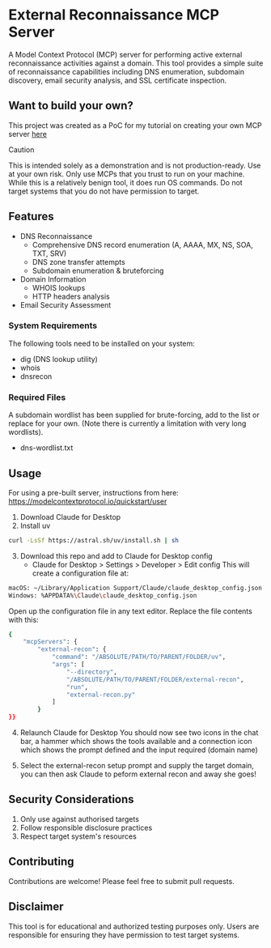 # External Reconnaissance MCP Server

A Model Context Protocol (MCP) server for performing active external reconnaissance activities against a domain. This tool provides a simple suite of reconnaissance capabilities including DNS enumeration, subdomain discovery, email security analysis, and SSL certificate inspection.

## Want to build your own?
This project was created as a PoC for my tutorial on creating your own MCP server [here](link)

> [!CAUTION]
> This is intended solely as a demonstration and is not production-ready. Use at your own risk. Only use MCPs that you trust to run on your machine. While this is a relatively benign tool, it does run OS commands. Do not target systems that you do not have permission to target.

## Features

- DNS Reconnaissance
  - Comprehensive DNS record enumeration (A, AAAA, MX, NS, SOA, TXT, SRV)
  - DNS zone transfer attempts
  - Subdomain enumeration & bruteforcing
- Domain Information
  - WHOIS lookups
  - HTTP headers analysis
- Email Security Assessment

### System Requirements
The following tools need to be installed on your system:
- dig (DNS lookup utility)
- whois
- dnsrecon

### Required Files
A subdomain wordlist has been supplied for brute-forcing, add to the list or replace for your own. (Note there is currently a limitation with very long wordlists).
- dns-wordlist.txt

## Usage
For using a pre-built server, instructions from here: https://modelcontextprotocol.io/quickstart/user

1. Download Claude for Desktop
2. Install uv
```bash
curl -LsSf https://astral.sh/uv/install.sh | sh
```
3. Download this repo and add to Claude for Desktop config
    - Claude for Desktop > Settings > Developer > Edit config
    This will create a configuration file at:
```bash
macOS: ~/Library/Application Support/Claude/claude_desktop_config.json
Windows: %APPDATA%\Claude\claude_desktop_config.json
```
Open up the configuration file in any text editor. Replace the file contents with this:
```bash
{
	"mcpServers": {
		"external-recon": {
			"command": "/ABSOLUTE/PATH/TO/PARENT/FOLDER/uv",
			"args": [
				"--directory",
				"/ABSOLUTE/PATH/TO/PARENT/FOLDER/external-recon",
				"run",
				"external-recon.py"
			]
		}
}}
```
4. Relaunch Claude for Desktop
You should now see two icons in the chat bar, a hammer which shows the tools available and a connection icon which shows the prompt defined and the input required (domain name)

5. Select the external-recon setup prompt and supply the target domain, you can then ask Claude to peform external recon and away she goes!

## Security Considerations

1. Only use against authorised targets
2. Follow responsible disclosure practices
3. Respect target system's resources

## Contributing

Contributions are welcome! Please feel free to submit pull requests.

## Disclaimer

This tool is for educational and authorized testing purposes only. Users are responsible for ensuring they have permission to test target systems.